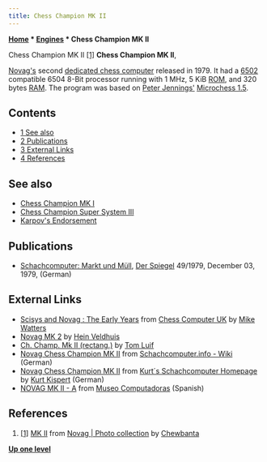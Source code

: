 ```yaml
---
title: Chess Champion MK II
---
```

**[Home](Home "Home") * [Engines](Engines "Engines") * Chess Champion MK II**

[](https://www.flickr.com/photos/10261668@N05/858171037/in/album-72157600922171918/) Chess Champion MK II <a id="cite-note-1" href="#cite-ref-1">[1]</a>
**Chess Champion MK II**,

[Novag's](Novag "Novag") second [dedicated chess computer](Dedicated_Chess_Computers "Dedicated Chess Computers") released in 1979. It had a [6502](6502 "6502") compatible 6504 8-Bit processor running with 1 MHz, 5 KiB [ROM](Memory#ROM "Memory"), and 320 bytes [RAM](Memory#RAM "Memory"). The program was based on [Peter Jennings'](Peter_Jennings "Peter Jennings") [Microchess 1.5](MicroChess "MicroChess").

## Contents

- [1 See also](#see-also)
- [2 Publications](#publications)
- [3 External Links](#external-links)
- [4 References](#references)

## See also

- [Chess Champion MK I](Chess_Champion_MK_I "Chess Champion MK I")
- [Chess Champion Super System III](Chess_Champion_Super_System_III "Chess Champion Super System III")
- [Karpov's Endorsement](Chess_Champion_MK_I#KarpovsAdvertisement "Chess Champion MK I")

## Publications

- [Schachcomputer: Markt und Müll](http://www.spiegel.de/spiegel/print/d-39867523.html), [Der Spiegel](https://en.wikipedia.org/wiki/Der_Spiegel) 49/1979, December 03, 1979, (German)

## External Links

- [Scisys and Novag : The Early Years](http://www.chesscomputeruk.com/html/scisys_and_novag___the_early_y.html) from [Chess Computer UK](http://www.chesscomputeruk.com/index.html) by [Mike Watters](Mike_Watters "Mike Watters")
- [Novag MK 2](http://www.schaakcomputers.nl/schaakcomputers/Novag/chess2.php?item=2&merk=Novag) by [Hein Veldhuis](Hein_Veldhuis "Hein Veldhuis")
- [Ch. Champ. Mk II (rectang.)](http://www.xs4all.nl/%7Etluif/chescom/EngCCmk2.html) by [Tom Luif](Tom_Luif "Tom Luif")
- [Novag Chess Champion MK II](http://www.schach-computer.info/wiki/index.php/Novag_Chess_Champion_MK_II) from [Schachcomputer.info - Wiki](http://www.schach-computer.info/wiki/index.php/Hauptseite_En) (German)
- [Novag Chess Champion MK II](http://www.schachcomputer.at/mk2.htm) from [Kurt´s Schachcomputer Homepage](http://www.schachcomputer.at/index.htm) by [Kurt Kispert](Kurt_Kispert "Kurt Kispert") (German)
- [NOVAG MK II - A](http://www.meca-web.es/museo/novagmk2/novagmk2.htm) from [Museo Computadoras](http://www.meca-web.es/museo.htm) (Spanish)

## References

1. <a id="cite-ref-1" href="#cite-note-1">[1]</a> [MK II](https://www.flickr.com/photos/10261668@N05/858171037/in/album-72157600922171918/) from [Novag | Photo collection](http://www.flickr.com/photos/10261668@N05/sets/72157600922171918/) by [Chewbanta](Steve_Blincoe "Steve Blincoe")

**[Up one level](Engines "Engines")**

